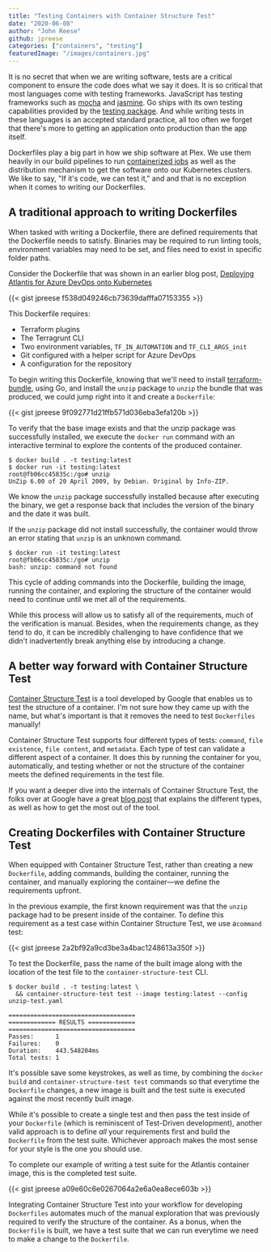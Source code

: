 ```yaml
---
title: "Testing Containers with Container Structure Test"
date: "2020-06-08"
author: "John Reese"
github: jpreese
categories: ["containers", "testing"]
featuredImage: "/images/containers.jpg"
---
```


It is no secret that when we are writing software, tests are a critical component to ensure the code does what we say it does. It is so critical that most languages come with testing frameworks. JavaScript has testing frameworks such as [mocha](https://mochajs.org/) and [jasmine](https://jasmine.github.io/). Go ships with its own testing capabilities provided by the [testing package](https://golang.org/pkg/testing/). And while writing tests in these languages is an accepted standard practice, all too often we forget that there's more to getting an application onto production than the app itself.

Dockerfiles play a big part in how we ship software at Plex. We use them heavily in our build pipelines to run [containerized jobs](https://docs.microsoft.com/en-us/azure/devops/pipelines/process/container-phases?view=azure-devops) as well as the distribution mechanism to get the software onto our Kubernetes clusters.  We like to say, "If it's code, we can test it," and and that is no exception when it comes to writing our Dockerfiles.

## A traditional approach to writing Dockerfiles

When tasked with writing a Dockerfile, there are defined requirements that the Dockerfile needs to satisfy. Binaries may be required to run linting tools, environment variables may need to be set, and files need to exist in specific folder paths.

Consider the Dockerfile that was shown in an earlier blog post, [Deploying Atlantis for Azure DevOps onto Kubernetes](../deploying-infrastructure-azure/)

{{< gist jpreese f538d049246cb73639dafffa07153355 >}}

This Dockerfile requires:

- Terraform plugins
- The Terragrunt CLI
- Two environment variables, `TF_IN_AUTOMATION` and `TF_CLI_ARGS_init`
- Git configured with a helper script for Azure DevOps
- A configuration for the repository

To begin writing this Dockerfile, knowing that we'll need to install [terraform-bundle](https://github.com/hashicorp/terraform/tree/master/tools/terraform-bundle), using Go, and install the `unzip` package to `unzip` the bundle that was produced, we could jump right into it and create a `Dockerfile`:

{{< gist jpreese 9f092771d21ffb571d036eba3efa120b >}}

To verify that the base image exists and that the unzip package was successfully installed, we execute the `docker run` command with an interactive terminal to explore the contents of the produced container.

```shell
$ docker build . -t testing:latest
$ docker run -it testing:latest
root@fb06cc45835c:/go# unzip
UnZip 6.00 of 20 April 2009, by Debian. Original by Info-ZIP.
```

We know the `unzip` package successfully installed because after executing the binary, we get a response back that includes the version of the binary and the date it was built.

If the `unzip` package did not install successfully, the container would throw an error stating that `unzip` is an unknown command.

```shell
$ docker run -it testing:latest
root@fb06cc45835c:/go# unzip
bash: unzip: command not found
```

This cycle of adding commands into the Dockerfile, building the image, running the container, and exploring the structure of the container would need to continue until we met all of the requirements.

While this process will allow us to satisfy all of the requirements, much of the verification is manual. Besides, when the requirements change, as they tend to do, it can be incredibly challenging to have confidence that we didn't inadvertently break anything else by introducing a change.

## A better way forward with Container Structure Test

[Container Structure Test](https://github.com/GoogleContainerTools/container-structure-test) is a tool developed by Google that enables us to test the structure of a container. I'm not sure how they came up with the name, but what's important is that it removes the need to test `Dockerfiles` manually!

Container Structure Test supports four different types of tests: `command`, `file existence`, `file content`, and `metadata`. Each type of test can validate a different aspect of a container. It does this by running the container for you, automatically, and testing whether or not the structure of the container meets the defined requirements in the test file.

If you want a deeper dive into the internals of Container Structure Test, the folks over at Google have a great [blog post](https://opensource.googleblog.com/2018/01/container-structure-tests-unit-tests.html) that explains the different types, as well as how to get the most out of the tool.

## Creating Dockerfiles with Container Structure Test

When equipped with Container Structure Test, rather than creating a new `Dockerfile`, adding commands, building the container, running the container, and manually exploring the container—we define the requirements upfront.

In the previous example, the first known requirement was that the `unzip` package had to be present inside of the container. To define this requirement as a test case within Container Structure Test, we use a`command` test:

{{< gist jpreese 2a2bf92a9cd3be3a4bac1248613a350f >}}

To test the Dockerfile, pass the name of the built image along with the location of the test file to the `container-structure-test` CLI.

```shell
$ docker build . -t testing:latest \ 
  && container-structure-test test --image testing:latest --config unzip-test.yaml

===================================
============= RESULTS =============
===================================
Passes:      1
Failures:    0
Duration:    443.548204ms
Total tests: 1
```

It's possible save some keystrokes, as well as time, by combining the `docker build` and `container-structure-test test` commands so that everytime the `Dockerfile` changes, a new image is built and the test suite is executed against the most recently built image.

While it's possible to create a single test and then pass the test inside of your `Dockerfile` (which is reminiscent of Test-Driven development), another valid approach is to define _all_ your requirements first and build the `Dockerfile` from the test suite. Whichever approach makes the most sense for your style is the one you should use.

To complete our example of writing a test suite for the Atlantis container image, this is the completed test suite.

{{< gist jpreese a09e60c6e0267064a2e6a0ea8ece603b >}}

Integrating Container Structure Test into your workflow for developing `Dockerfiles` automates much of the manual exploration that was previously required to verify the structure of the container. As a bonus, when the `Dockerfile` is built, we have a test suite that we can run everytime we need to make a change to the `Dockerfile`.
